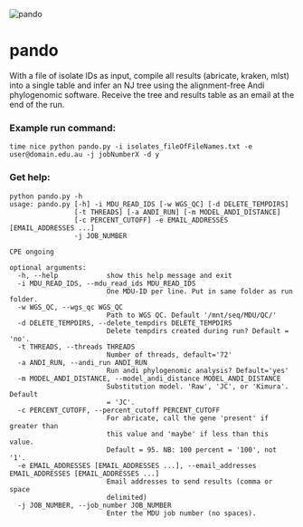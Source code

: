 ![pando](http://upliftconnect.com/wp-content/uploads/2016/03/pando-trees-1.jpg)
# pando
With a file of isolate IDs as input, compile all results (abricate, kraken, mlst) into a single table and infer an NJ tree using the alignment-free Andi phylogenomic software.  Receive the tree and results table as an email at the end of the run.

### Example run command:
`time nice python pando.py -i isolates_fileOfFileNames.txt -e user@domain.edu.au -j jobNumberX -d y`

### Get help:
```
python pando.py -h
usage: pando.py [-h] -i MDU_READ_IDS [-w WGS_QC] [-d DELETE_TEMPDIRS]
                [-t THREADS] [-a ANDI_RUN] [-m MODEL_ANDI_DISTANCE]
                [-c PERCENT_CUTOFF] -e EMAIL_ADDRESSES [EMAIL_ADDRESSES ...]
                -j JOB_NUMBER

CPE ongoing

optional arguments:
  -h, --help            show this help message and exit
  -i MDU_READ_IDS, --mdu_read_ids MDU_READ_IDS
                        One MDU-ID per line. Put in same folder as run folder.
  -w WGS_QC, --wgs_qc WGS_QC
                        Path to WGS QC. Default '/mnt/seq/MDU/QC/'
  -d DELETE_TEMPDIRS, --delete_tempdirs DELETE_TEMPDIRS
                        Delete tempdirs created during run? Default = 'no'.
  -t THREADS, --threads THREADS
                        Number of threads, default='72'
  -a ANDI_RUN, --andi_run ANDI_RUN
                        Run andi phylogenomic analysis? Default='yes'
  -m MODEL_ANDI_DISTANCE, --model_andi_distance MODEL_ANDI_DISTANCE
                        Substitution model. 'Raw', 'JC', or 'Kimura'. Default
                        = 'JC'.
  -c PERCENT_CUTOFF, --percent_cutoff PERCENT_CUTOFF
                        For abricate, call the gene 'present' if greater than
                        this value and 'maybe' if less than this value.
                        Default = 95. NB: 100 percent = '100', not '1'.
  -e EMAIL_ADDRESSES [EMAIL_ADDRESSES ...], --email_addresses EMAIL_ADDRESSES [EMAIL_ADDRESSES ...]
                        Email addresses to send results (comma or space
                        delimited)
  -j JOB_NUMBER, --job_number JOB_NUMBER
                        Enter the MDU job number (no spaces).
```

